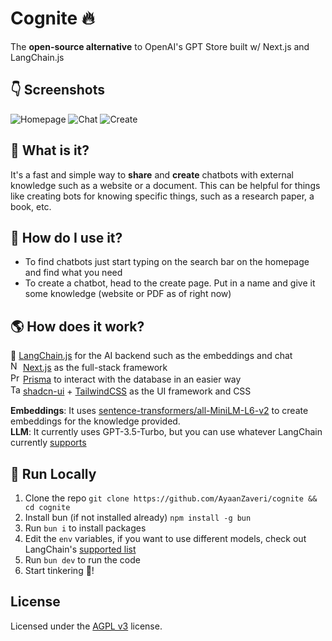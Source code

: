 # Cognite 🔥
The **open-source alternative** to OpenAI's GPT Store built w/ Next.js and LangChain.js

## 👇 Screenshots
![Homepage](https://github.com/AyaanZaveri/cognite/assets/63752541/5ffe48a3-6b03-4b9f-b1b1-52b3f19290e0)
![Chat](https://github.com/AyaanZaveri/cognite/assets/63752541/8ee93c37-a537-4f33-829c-1260361b4378)
![Create](https://github.com/AyaanZaveri/cognite/assets/63752541/1d1fa03a-1005-48c9-9c97-f65b9e1ec859)

## 🤔 What is it?
It's a fast and simple way to **share** and **create** chatbots with external knowledge such as a website or a document. This can be helpful for things like creating bots for knowing specific things, such as a research paper, a book, etc.

## 🥖 How do I use it?
- To find chatbots just start typing on the search bar on the homepage and find what you need
- To create a chatbot, head to the create page. Put in a name and give it some knowledge (website or PDF as of right now)

## 🌎 How does it work?
🦜 [LangChain.js](https://github.com/langchain-ai/langchainjs) for the AI backend such as the embeddings and chat  
<img src="https://cdn.simpleicons.org/nextdotjs/000/fff" alt="Next" width=16> [Next.js](https://github.com/vercel/next.js) as the full-stack framework  
<img src="https://cdn.simpleicons.org/prisma/000/fff" alt="Prisma" width=16> [Prisma](https://github.com/prisma/prisma) to interact with the database in an easier way  
<img src="https://cdn.simpleicons.org/tailwindcss/06B6D4/fff" alt="Tailwind" width=16> [shadcn-ui](https://ui.shadcn.com/) + [TailwindCSS](https://tailwindcss.com/) as the UI framework and CSS

**Embeddings**: It uses [sentence-transformers/all-MiniLM-L6-v2](https://huggingface.co/sentence-transformers/all-MiniLM-L6-v2) to create embeddings for the knowledge provided.  
**LLM**: It currently uses GPT-3.5-Turbo, but you can use whatever LangChain currently [supports](https://js.langchain.com/docs/integrations/chat/)

## 🏡 Run Locally
1. Clone the repo `git clone https://github.com/AyaanZaveri/cognite && cd cognite`
2. Install bun (if not installed already) `npm install -g bun`
3. Run `bun i` to install packages
4. Edit the `env` variables, if you want to use different models, check out LangChain's [supported list](https://js.langchain.com/docs/integrations/chat/)
5. Run `bun dev` to run the code
6. Start tinkering 🚀!

## License
Licensed under the [AGPL v3](https://www.gnu.org/licenses/agpl-3.0.en.html) license.
